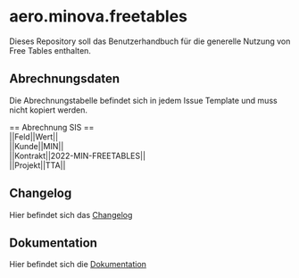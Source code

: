 # aero.minova.freetables

Dieses Repository soll das Benutzerhandbuch für die generelle Nutzung von Free Tables enthalten.

## Abrechnungsdaten

Die Abrechnungstabelle befindet sich in jedem Issue Template und muss nicht kopiert werden. 

== Abrechnung SIS == <br>
||Feld||Wert||<br>
||Kunde||MIN||<br>
||Kontrakt||2022-MIN-FREETABLES||<br>
||Projekt||TTA||<br>


## Changelog

Hier befindet sich das [Changelog](Changelog.md)

## Dokumentation

Hier befindet sich die [Dokumentation](doc/contens.md)
